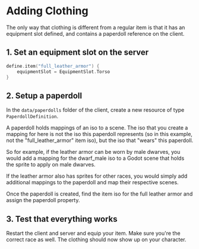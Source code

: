# Adding Clothing

The only way that clothing is different from a regular item is that it has an equipment slot defined, and contains a paperdoll reference on the client.

## 1. Set an equipment slot on the server

```kotlin
define.item("full_leather_armor") {
    equipmentSlot = EquipmentSlot.Torso
}
```

## 2. Setup a paperdoll

In the `data/paperdolls` folder of the client, create a new resource of type `PaperdollDefinition`.

A paperdoll holds mappings of an iso to a scene. The iso that you create a mapping for here is not the iso this paperdoll represents (so in this example, not the "full_leather_armor" item iso), but the iso that "wears" this paperdoll.

So for example, if the leather armor can be worn by male dwarves, you would add a mapping for the dwarf_male iso to a Godot scene that holds the sprite to apply on male dwarves.

If the leather armor also has sprites for other races, you would simply add additional mappings to the paperdoll and map their respective scenes.

Once the paperdoll is created, find the item iso for the full leather armor and assign the paperdoll property.

## 3. Test that everything works

Restart the client and server and equip your item. Make sure you're the correct race as well. The clothing should now show up on your character.
